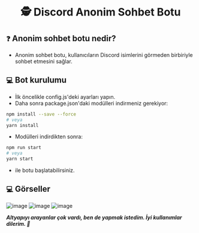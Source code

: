 <h1 align="center">🕵️ Discord Anonim Sohbet Botu</h1>

## `❓` Anonim sohbet botu nedir?
- Anonim sohbet botu, kullanıcıların Discord isimlerini görmeden birbiriyle sohbet etmesini sağlar.

## `💻` Bot kurulumu
- İlk öncelikle config.js'deki ayarları yapın.
- Daha sonra package.json'daki modülleri indirmeniz gerekiyor:
```bash
npm install --save --force
# veya
yarn install
```
- Modülleri indirdikten sonra:
```bash
npm run start
# veya
yarn start
```
- ile botu başlatabilirsiniz.

## `💻` Görseller
![image](https://user-images.githubusercontent.com/84875764/178515785-b049bd40-4dcb-4fa6-9484-899f268f2546.png)
![image](https://user-images.githubusercontent.com/84875764/178517328-b6f9959e-b18c-472b-aa65-d6d958cd1194.png)
![image](https://user-images.githubusercontent.com/84875764/178517394-53409711-db9d-495f-99f4-03f9eb363719.png)


***Altyapıyı arayanlar çok vardı, ben de yapmak istedim. İyi kullanımlar dilerim. 💖***
